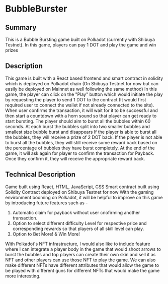# BubbleBurster

## Summary
This is a Bubble Bursting game built on Polkadot (currently with Shibuya Testnet). In this game, players can pay 1 DOT and play the game and win prizes

## Description
This game is built with a React based frontend and smart contract in solidity which is deployed on Polkadot chain (On Shibuya Testnet for now but can easily be deployed on Mainnet as well following the same method)
In this game, the player can click on the "Play" button which would initiate the play by requesting the player to send 1 DOT to the contract (It would first required user to connect the wallet if not already connected to the site).
When user confirms the transaction, it will wait for it to be successful and then start a countdown with a horn sound so that player can get ready to start bursting.
The player should aim to burst all the bubbles within 60 seconds. At each burst the bubbles split into two smaller bubbles and smallest size bubble burst and disappears
If the player is able to burst all the bubbles, they will receive a prize of 2 DOT back.
If the player is not able to burst all the bubbles, they will still receive some reward back based on the percentage of bubbles they have burst completely.
At the end of the game, it will ask again for player to confirm the transaction for Payback. Once they confirm it, they will receive the appropriate reward back.

## Technical Description
Game built using React, HTML, JavaScript, CSS
Smart contract built using Solidity
Contract deployed on Shibuya Testnet for now
With the gaming environment booming on Polkadot, it will be helpful to improve on this game by introducing future features such as - 
1. Automatic claim for payback without user cnofirming another transaction.
2. Option to select different difficulty Level for respective price and corresponding rewards so that players of all skill level can play.
3. Option to Bet More! & Win More!

With Polkadot's NFT infrastructure, I would also like to include feature where I can integrate a player body in the game that would shoot arrows to burst the bubbles and top players can create their own skin and sell it as NFT and other players can use those NFT to play the game. We can also make different NFTs have different attributes that would allow the game to be played with different guns for different NFTs that would make the game more interesting.
